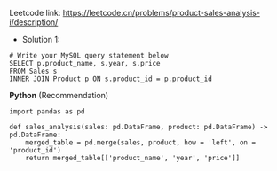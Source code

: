 Leetcode link: https://leetcode.cn/problems/product-sales-analysis-i/description/ 

- Solution 1:
```
# Write your MySQL query statement below
SELECT p.product_name, s.year, s.price
FROM Sales s
INNER JOIN Product p ON s.product_id = p.product_id

```
**Python** (Recommendation)
```
import pandas as pd

def sales_analysis(sales: pd.DataFrame, product: pd.DataFrame) -> pd.DataFrame:
    merged_table = pd.merge(sales, product, how = 'left', on = 'product_id')
    return merged_table[['product_name', 'year', 'price']]
    
```

